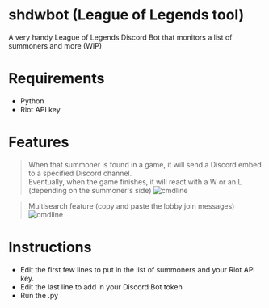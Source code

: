 # shdwbot (League of Legends tool)
A very handy League of Legends Discord Bot that monitors a list of summoners and more (WIP)

# Requirements

- Python
- Riot API key

# Features

> When that summoner is found in a game, it will send a Discord embed to a specified Discord channel.
> <br>Eventually, when the game finishes, it will react with a W or an L (depending on the summoner's side)
![cmdline](https://i.imgur.com/2xsBbGJ.png)

> Multisearch feature (copy and paste the lobby join messages)
![cmdline](https://i.imgur.com/6pGBliH.png)

# Instructions

- Edit the first few lines to put in the list of summoners and your Riot API key.
- Edit the last line to add in your Discord Bot token
- Run the .py
